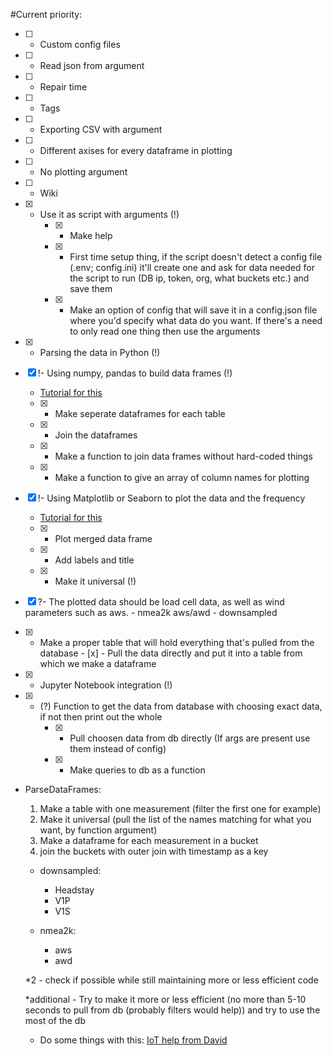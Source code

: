 #Current priority:

- [ ] - Custom config files
- [ ] - Read json from argument
- [ ] - Repair time
- [ ] - Tags

- [ ] - Exporting CSV with argument
- [ ] - Different axises for every dataframe in plotting
- [ ] - No plotting argument
- [ ] - Wiki

- [x] - Use it as script with arguments (!)
    - [x] - Make help
    - [x] - First time setup thing, if the script doesn't detect a config file (.env; config.ini) it'll create one and ask for data needed for the script to run (DB ip, token, org, what buckets etc.) and save them
    - [x] - Make an option of config that will save it in a config.json file where you'd specify what data do you want. If there's a need to only read one thing then use the arguments


- [X] - Parsing the data in Python (!)

- [X] !- Using numpy, pandas to build data frames (!)
    - [Tutorial for this](https://www.geeksforgeeks.org/create-a-dataframe-from-a-numpy-array-and-specify-the-index-column-and-column-headers/)
    - [x] - Make seperate dataframes for each table
    - [x] - Join the dataframes
    - [x] - Make a function to join data frames without hard-coded things
    - [x] - Make a function to give an array of column names for plotting
    
- [x] !- Using Matplotlib or Seaborn to plot the data and the frequency
    - [Tutorial for this](https://medium.com/ml-with-arpit-pathak/data-visualization-using-matplotlib-and-seaborn-in-python-62fd64a57936)
    - [x] - Plot merged data frame
    - [x] - Add labels and title
    - [x] - Make it universal (!)

- [x] ?- The plotted data should be load cell data, as well as wind parameters such as aws.
        - nmea2k aws/awd
        - downsampled

- [x] - Make a proper table that will hold everything that's pulled from the database
        - [x] - Pull the data directly and put it into a table from which we make a dataframe

- [x] - Jupyter Notebook integration (!)

- [x] - (?) Function to get the data from database with choosing exact data, if not then print out the whole
    - [x] - Pull choosen data from db directly (If args are present use them instead of config)
    - [x] - Make queries to db as a function



- ParseDataFrames:

    1. Make a table with one measurement (filter the first one for example)
    2. Make it universal (pull the list of the names matching for what you want, by function argument)
    3. Make a dataframe for each measurement in a bucket
    4. join the buckets with outer join with timestamp as a key

    - downsampled:
        - Headstay
        - V1P
        - V1S

    - nmea2k:
        - aws
        - awd

    *2 - check if possible while still maintaining more or less efficient code

    *additional - Try to make it more or less efficient (no more than 5-10 seconds to pull from db (probably filters would help)) and try to use the most of the db

    - Do some things with this:
    [IoT help from David](https://github.com/david-marti/IoT__exercise)